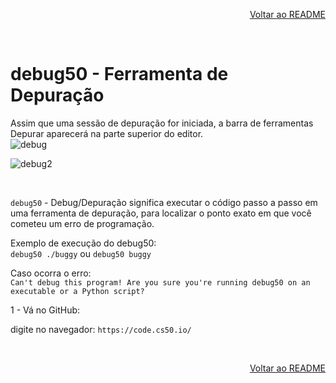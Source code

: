 <p align="right">
   <a href="https://patyfil.github.io/cs50-cc50-harvard/">Voltar ao README</a>
</p>

<br>  

# debug50 - Ferramenta de Depuração  

Assim que uma sessão de depuração for iniciada, a barra de ferramentas Depurar aparecerá na parte superior do editor.  
![debug](https://user-images.githubusercontent.com/41968938/208586137-2348bb28-b177-4bb2-a4a9-6abb702d3293.jpg)  

![debug2](https://user-images.githubusercontent.com/41968938/208586642-2d0c0005-ed3a-464e-8852-bda67f0a5401.jpg)

<br>  

`debug50` - Debug/Depuração significa executar o código passo a passo em uma ferramenta de depuração, para localizar o ponto exato em que você cometeu um erro de programação.  

Exemplo de execução do debug50:  
`debug50 ./buggy` ou
`debug50 buggy`

Caso ocorra o erro:  
``` Can't debug this program! Are you sure you're running debug50 on an executable or a Python script? ```  

1 - Vá no GitHub:



digite no navegador: `https://code.cs50.io/`  



<br>  

<p align="right">
   <a href="https://patyfil.github.io/cs50-cc50-harvard/">Voltar ao README</a>
</p>
